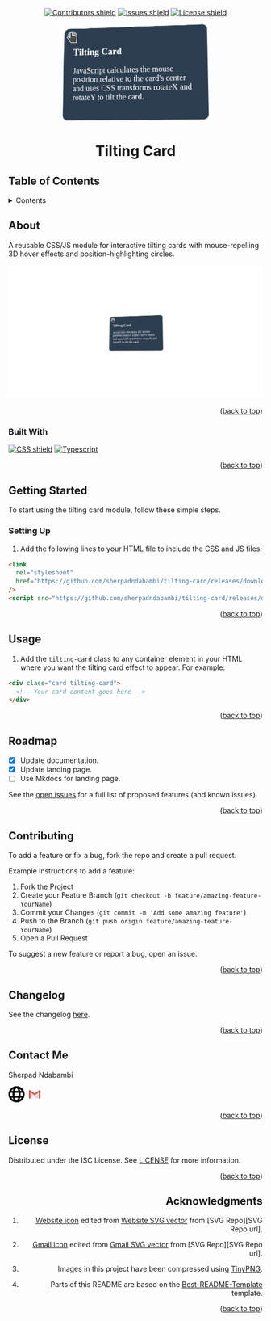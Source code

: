 <!-- Top anchor -->
<div id="top">

<!-- Project Shields -->

<div align=center>

[![Contributors shield][Contributors shield url]][Contributors url]
[![Issues shield][Issues shield url]][Issues url]
[![License shield][License shield url]][License url]

</div>

<div align=center>

[![Tilting Card logo][Logo url]][Repo url]

</div>

<div align=center>

# Tilting Card

</div>

## Table of Contents

<details>

   <summary>Contents</summary>

1. [About](#about)
   1. [Built With](#built-with)
1. [Getting Started](#getting-started)
   1. [Setting Up](#setting-up)
1. [Usage](#usage)
1. [Roadmap](#roadmap)
1. [Contributing](#contributing)
1. [Changelog](#changelog)
1. [Contact Me](#contact-me)
1. [License](#license)
1. [Acknowledgments](#acknowledgments)

</details>

## About

A reusable CSS/JS module for interactive tilting cards with mouse-repelling 3D hover effects and position-highlighting circles.

[![Tilting Card screenshot][Tilting Card screenshot url]][Tilting Card url]

<div align=right>

([back to top](#top))

</div>

### Built With

[![CSS shield][CSS3 shield url]][CSS3 url]
[![Typescript][Typescript shield url]][Typescript url]

<div align=right>

([back to top](#top))

</div>

## Getting Started

To start using the tilting card module, follow these simple steps.

### Setting Up

1. Add the following lines to your HTML file to include the CSS and JS files:

```html
<link
  rel="stylesheet"
  href="https://github.com/sherpadndabambi/tilting-card/releases/download/1.0.0/tilting-card.css"
/>
<script src="https://github.com/sherpadndabambi/tilting-card/releases/download/1.0.0/tilting-card.js"></script>
```

<div align=right>

([back to top](#top))

</div>

## Usage

1. Add the `tilting-card` class to any container element in your HTML where you want the tilting card effect to appear. For example:

```html
<div class="card tilting-card">
  <!-- Your card content goes here -->
</div>
```

<div align=right>

([back to top](#top))

</div>

## Roadmap

- [x] Update documentation.
- [x] Update landing page.
- [ ] Use Mkdocs for landing page.

See the [open issues][Issues url] for a full list of proposed features (and known issues).

<div align=right>

([back to top](#top))

</div>

## Contributing

To add a feature or fix a bug, fork the repo and create a pull request.

Example instructions to add a feature:

1. Fork the Project
1. Create your Feature Branch (`git checkout -b feature/amazing-feature-YourName`)
1. Commit your Changes (`git commit -m 'Add some amazing feature'`)
1. Push to the Branch (`git push origin feature/amazing-feature-YourName`)
1. Open a Pull Request

To suggest a new feature or report a bug, open an issue.

<div align=right>

([back to top](#top))

</div>

## Changelog

See the changelog [here][changelog url].

<div align=right>

([back to top](#top))

</div>

## Contact Me

Sherpad Ndabambi

<span title="Personal website">[<img alt="Website icon" src="./assets/img/website-ui-web-svgrepo-com.svg" style="height: 32px">][Personal website url]</span>
<span title="Email">[<img alt="Gmail icon" src="./assets/img/gmail-old-svgrepo-com.svg" style="height: 32px">][Email address]<span>

<div align=right>

([back to top](#top))

</div>

## License

Distributed under the ISC License. See [LICENSE][License url] for more information.

<div align=right>

([back to top](#top))

## Acknowledgments

1. [Website icon][Website icon url] edited from [Website SVG vector][Website SVG vector url] from [SVG Repo][SVG Repo url].

1. [Gmail icon][Gmail icon url] edited from [Gmail SVG vector][Gmail SVG vector url] from [SVG Repo][SVG Repo url].

1. Images in this project have been compressed using [TinyPNG][TinyPNG url].

1. Parts of this README are based on the [Best-README-Template][Best-README-Template url] template.

<div align=right>

([back to top](#top))

</div>

<!-- References -->

[Contributors shield url]: https://img.shields.io/github/contributors/sherpadNdabambi/tilting-card.svg?style=flat
[Contributors url]: https://github.com/sherpadNdabambi/tilting-card/graphs/contributors
[Issues shield url]: https://img.shields.io/github/issues/sherpadNdabambi/tilting-card.svg?style=flat
[Issues url]: https://github.com/sherpadNdabambi/tilting-card/issues
[License shield url]: https://img.shields.io/github/license/SherpadNdabambi/tilting-card
[License url]: ./LICENSE
[Logo url]: ./assets/img/logo.png
[Repo url]: https://github.com/SherpadNdabambi/tilting-card/
[CSS3 shield url]: https://img.shields.io/badge/CSS3-1572B6?style=for-the-badge&logo=css3&logoColor=white
[CSS3 url]: https://www.w3.org/TR/CSS/#css
[Tilting Card screenshot url]: ./assets/img/og-image.png
[Tilting Card url]: https://github.com/sherpadNdabambi/tilting-card/
[CSS3 shield url]: https://img.shields.io/badge/CSS3-1572B6?style=for-the-badge&logo=css3&logoColor=white
[CSS3 url]: https://www.w3.org/TR/CSS/#css
[Typescript shield url]: https://img.shields.io/badge/TypeScript-007ACC?style=for-the-badge&logo=typescript&logoColor=white
[Typescript url]: https://www.typescriptlang.org/
[changelog url]: ./CHANGELOG.md
[Personal website url]: https://sherpadndabambi.github.io/
[Email address]: mailto:sgndabambi@gmail.com
[Website icon url]: ./assets/img/website-ui-web-svgrepo-com.svg
[Website SVG vector url]: https://www.svgrepo.com/svg/415803/website-ui-web
[Gmail icon url]: ./assets/img/gmail-old-svgrepo-com.svg
[Gmail SVG vector url]: https://www.svgrepo.com/svg/349379/gmail-old
[TinyPNG url]: https://tinypng.com/
[Best-README-Template url]: https://github.com/othneildrew/Best-README-Template
